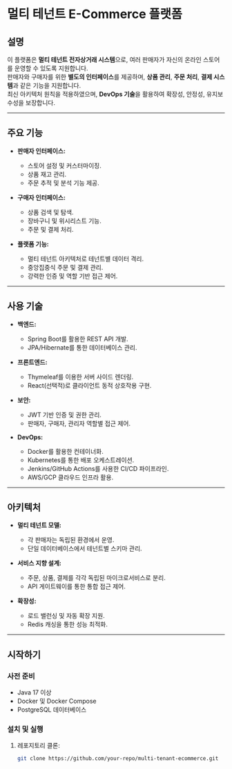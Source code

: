 # 멀티 테넌트 E-Commerce 플랫폼

## **설명**
이 플랫폼은 **멀티 테넌트 전자상거래 시스템**으로, 여러 판매자가 자신의 온라인 스토어를 운영할 수 있도록 지원합니다.  
판매자와 구매자를 위한 **별도의 인터페이스**를 제공하며, **상품 관리**, **주문 처리**, **결제 시스템**과 같은 기능을 지원합니다.  
최신 아키텍처 원칙을 적용하였으며, **DevOps 기술**을 활용하여 확장성, 안정성, 유지보수성을 보장합니다.

---

## **주요 기능**
- **판매자 인터페이스:**
  - 스토어 설정 및 커스터마이징.
  - 상품 재고 관리.
  - 주문 추적 및 분석 기능 제공.

- **구매자 인터페이스:**
  - 상품 검색 및 탐색.
  - 장바구니 및 위시리스트 기능.
  - 주문 및 결제 처리.

- **플랫폼 기능:**
  - 멀티 테넌트 아키텍처로 테넌트별 데이터 격리.
  - 중앙집중식 주문 및 결제 관리.
  - 강력한 인증 및 역할 기반 접근 제어.

---

## **사용 기술**
- **백엔드:**
  - Spring Boot를 활용한 REST API 개발.
  - JPA/Hibernate를 통한 데이터베이스 관리.

- **프론트엔드:**
  - Thymeleaf를 이용한 서버 사이드 렌더링.
  - React(선택적)로 클라이언트 동적 상호작용 구현.

- **보안:**
  - JWT 기반 인증 및 권한 관리.
  - 판매자, 구매자, 관리자 역할별 접근 제어.

- **DevOps:**
  - Docker를 활용한 컨테이너화.
  - Kubernetes를 통한 배포 오케스트레이션.
  - Jenkins/GitHub Actions를 사용한 CI/CD 파이프라인.
  - AWS/GCP 클라우드 인프라 활용.

---

## **아키텍처**
- **멀티 테넌트 모델:**
  - 각 판매자는 독립된 환경에서 운영.
  - 단일 데이터베이스에서 테넌트별 스키마 관리.

- **서비스 지향 설계:**
  - 주문, 상품, 결제를 각각 독립된 마이크로서비스로 분리.
  - API 게이트웨이를 통한 통합 접근 제어.

- **확장성:**
  - 로드 밸런싱 및 자동 확장 지원.
  - Redis 캐싱을 통한 성능 최적화.

---

## **시작하기**
### 사전 준비
- Java 17 이상
- Docker 및 Docker Compose
- PostgreSQL 데이터베이스

### 설치 및 실행
1. 레포지토리 클론:
   ```bash
   git clone https://github.com/your-repo/multi-tenant-ecommerce.git
